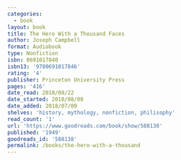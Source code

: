```yaml
---
categories:
  - book
layout: book
title: The Hero With a Thousand Faces
author: Joseph Campbell
format: Audiobook
type: Nonfiction
isbn: 0691017840
isbn13: '9780691017846'
rating: '4'
publisher: Princeton University Press
pages: '416'
date_read: 2018/08/22
date_started: 2018/08/08
date_added: 2018/07/09
shelves: 'history, mythology, nonfiction, philisophy'
read_count: '1'
url: 'https://www.goodreads.com/book/show/588138'
published: '1949'
goodreads_id: '588138'
permalink: /books/the-hero-with-a-thousand
---
```




